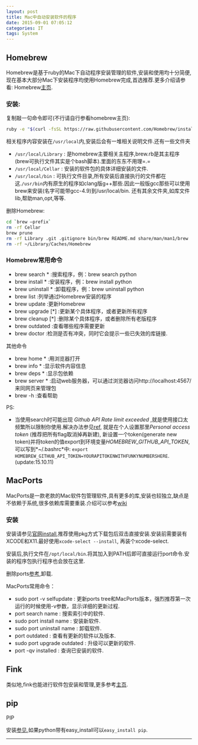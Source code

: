```yaml
---
layout: post
title: Mac中自动安装软件的程序
date: 2015-09-01 07:05:12
categories: IT
tags: System
---
```


## Homebrew

Homebrew是基于ruby的Mac下自动程序安装管理的软件,安装和使用均十分简便,现在基本大部分Mac下安装程序均使用Homebrew完成,首选推荐.更多介绍请参看: Homebrew[主页](http://brew.sh/index_zh-cn.html).

### 安装:

复制敲一句命令即可(不行请自行参看homebrew主页):

~~~bash
ruby -e "$(curl -fsSL https://raw.githubusercontent.com/Homebrew/install/master/install)"
~~~

相关程序内容安装在`/usr/local`内,安装后会有一堆相关说明文件.还有一些文件夹

- `/usr/local/Library` : 是homebrew主要相关主程序,brew.rb是其主程序(brew可执行文件其实是个bash脚本).里面的东东不用理=.=
- `/usr/local/Cellar` : 安装的软件包的具体详细安装的文件.
- `/usr/local/bin` : 可执行文件目录,所有安装后直接执行的文件都在这.`/usr/bin`内有原生的程序如clang版g++那些.因此一般版gcc那些可以使用brew来安装(名字可能带gcc-4.9)到/usr/local/bin.
还有其余文件夹,如库文件lib,帮助man,opt,等等.

删除Homebrew:

~~~bash
cd `brew –prefix`
rm -rf Cellar
brew prune
rm -rf Library .git .gitignore bin/brew README.md share/man/man1/brew
rm -rf ~/Library/Caches/Homebrew
~~~

### Homebrew常用命令

- brew search * 		:搜索程序，例：brew search python
- brew install * 		:安装程序，例：brew install python
- brew uninstall * 		:卸载程序，例：brew uninstall python
- brew list 		:列举通过Homebrew安装的程序
- brew update 		:更新Homebrew
- brew upgrade [*] 		:更新某个具体程序，或者更新所有程序
- brew cleanup [*] 		:删除某个具体程序，或者删除所有老版程序
- brew outdated 		:查看哪些程序需要更新
- brew doctor		:检测是否有冲突，同时它会提示一些已失效的库链接.

其他命令

- brew home * 		:用浏览器打开
- brew info * 		:显示软件内容信息
- brew deps * 		:显示包依赖
- brew server * 		:启动web服务器，可以通过浏览器访问http://localhost:4567/ 来同网页来管理包
- brew -h 		:查看帮助

PS:

- 当使用search时可能出现 *Github API Rate limit exceeded* ,就是使用接口太频繁所以限制你使用.解决办法参见[ref](https://gist.github.com/christopheranderton/8644743), 就是在个人设置那里*Personal access token* (推荐把所有flag取消掉再新建), 新设置一个token(generate new token)并将token的值export到环境变量*HOMEBREW_GITHUB_API_TOKEN*, 可以写到*~/.bashrc*中: `export HOMEBREW_GITHUB_API_TOKEN=YOURAPITOKENWITHFUNKYNUMBERSHERE`. (update:15.10.11) 

## MacPorts

MacPorts是一款老款的Mac软件包管理软件,具有更多的库,安装也较独立,缺点是不依赖于系统,很多依赖库需要重装.介绍可以参考[wiki](https://en.wikipedia.org/wiki/MacPorts)

### 安装

安装请参见[官网install](https://www.macports.org/install.php),推荐使用pkg方式下载包后双击直接安装.安装前需要装有XCODE和X11.最好使用`xcode-select --install`, 再装个xcode-select.

安装后,执行文件在`/opt/local/bin`.将其加入到PATH后即可直接运行port命令.安装的程序包执行程序也会放在这里.

删除ports[参考](https://trac.macports.org/wiki/Migration),卸载.


MacPorts常用命令：

- sudo port -v selfupdate : 更新ports tree和MacPorts版本，强烈推荐第一次运行的时候使用-v参数，显示详细的更新过程.
- port search name 		: 搜索索引中的软件.
- sudo port install name 		: 安装新软件.
- sudo port uninstall name 		: 卸载软件.
- port outdated 		: 查看有更新的软件以及版本.
- sudo port upgrade outdated 		: 升级可以更新的软件.
- port -qv installed 		: 查询已安装的软件.

## Fink

类似地,fink也能进行软件包安装和管理,更多参考[主页](http://www.finkproject.org/).

## pip

PIP

安装[参见](https://pip.pypa.io/en/stable/installing/),如果python带有easy_install可以`easy_install pip`.

------
